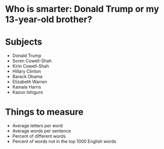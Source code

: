 # Who is smarter: Donald Trump or my 13-year-old brother?

# Subjects
* Donald Trump
* Soren Cowell-Shah
* Kirin Cowell-Shah
* Hillary Clinton
* Barack Obama
* Elizabeth Warren
* Kamala Harris
* Kazuo Ishiguro

# Things to measure
* Average letters per word
* Average words per sentence
* Percent of different words
* Percent of words not in the top 1000 English words
